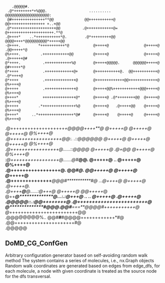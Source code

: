 <p align="center">

       .@@@@@#.                                                                                     
     .@*++++++++*+%@@@.                   ..........             @@@@@@@@@@@@@@@@@@@@:              
     @#+++++++++++++++**@@              @@+++++++++++@         @@++++++++++++++++ +..+@@            
    .@*++++++++++++++++++++@@          .@++++++++++++@=        @+++++++++++++++++++++.**@           
    .@++++*    ..*+++++++++++*@.        .@*+++++++++@@          @@@@++++*@@@@@@@@@@*+++++@@         
    -@++++.        *+++++++++++*@           @+++++@                @+++++@        .@@+++++*@        
    @%++++.         .++++++++++++@@         @+++++@                @+++++@          .@++++++@#      
    @*++++.          .++++++++++++%@        @+++++@@@@@.      @@@@@@+++++@            @#+++++*@     
    @*++++           .+++++++++++++@+       @+++++++++++@.  @@+++++++++++@             .@*++++@     
    @*++++           .++++++++++++++@       @+++++++++++++@@+++++++++++++@              @%++++@     
    @+++++           .++++++++++++++@       @+++++@@%++++++++++++@@@+++++@              @%++++@     
    @++++*           +++++++++++++++@*      @+++++@ .@*++++++++@@  @+++++@              @%++++@     
    @+++++         .*+++++++++++++++%@      @+++++@   .@+++++@@    @+++++@              @%++++@     
    @++++*      ..*++++++++++++++++*@#      @+++++@    @+++++@     @+++++@              @%++++@     
   .@+++++++++++++++++++*+@@@@++++**@       @+++++@    @+++++@     @+++++@              @%++++@     
   .@++++++++++++++++++@@:. .::@@@@@@       @+++++@    @+++++@     @+++++@              @%++++@     
   .@+++++++++++++++++@......::@@****@@     @+++++@    .@*+*@@     @+++++@              @%++++@     
   :@+++++++++++++++++@.......@#*******@@.  @+++++@      ..        @+++++@              @%++++@     
   .@+++++++++++++++++@.   @@#*********@.  @@+++++@                @+++++@             @*+++++@     
   .@++++++++++++++****@@@#***********#@  ...@++++@                @+++++@           .@+++++*@.     
   .@++++**************@**************@......:@+++@                @+++++@          @@+++++*@       
    @++****************@**************@...:.:@*+++@  ..        ..  @+++++@        .@*+++++@*        
   .@******************@@*************@@::.:@@++++++++*@     .@*++++++++++++++++++++++++*@          
    @**************#@@@.@@#*******===**@@@@#+++++++++++*@    @*++++++++++++++++++++++++@@           
     .@@@@@@@@%..         @@#***#***#@@@@++++++++++++*#@     .@@+++++++++++++++++++++#@             
                             .@@@@@                                                       
</p>


## DoMD_CG_ConfGen
Arbitrary configuration generator based on self-avoiding random walk method
The system contains a series of molecules, i.e., nx.Graph objects
Random walk coordinates are generated based on edges from edge_dfs, for each molecule,
a node with given coordinate is treated as the source node for the dfs transversal.
